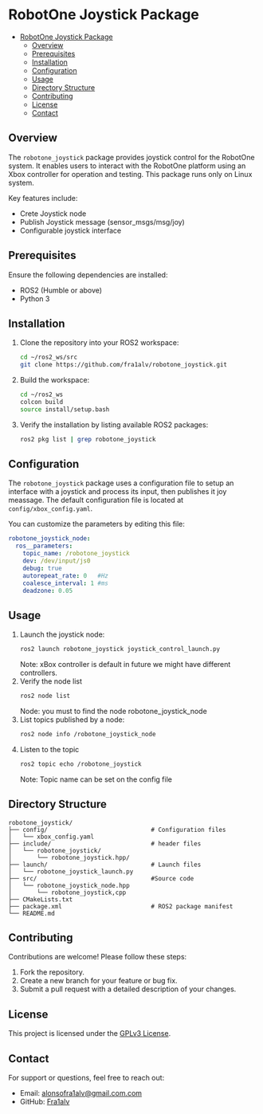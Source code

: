 # RobotOne Joystick Package

- [RobotOne Joystick Package](#robotone-joystick-package)
  - [Overview](#overview)
  - [Prerequisites](#prerequisites)
  - [Installation](#installation)
  - [Configuration](#configuration)
  - [Usage](#usage)
  - [Directory Structure](#directory-structure)
  - [Contributing](#contributing)
  - [License](#license)
  - [Contact](#contact)


## Overview
The `robotone_joystick` package provides joystick control for the RobotOne system. It enables users to interact with the RobotOne platform using an Xbox controller for operation and testing. This package runs only on Linux system.

Key features include:
- Crete Joystick node
- Publish Joystick message (sensor_msgs/msg/joy)
- Configurable joystick interface

## Prerequisites
Ensure the following dependencies are installed:
- ROS2 (Humble or above)
- Python 3


## Installation

1. Clone the repository into your ROS2 workspace:
   ```bash
   cd ~/ros2_ws/src
   git clone https://github.com/fra1alv/robotone_joystick.git
   ```

2. Build the workspace:
   ```bash
   cd ~/ros2_ws
   colcon build
   source install/setup.bash
   ```

3. Verify the installation by listing available ROS2 packages:
   ```bash
   ros2 pkg list | grep robotone_joystick
   ```

## Configuration
The `robotone_joystick` package uses a configuration file to setup an interface with a joystick and process its input, then publishes it joy meassage. The default configuration file is located at `config/xbox_config.yaml`.

You can customize the parameters by editing this file:
```yaml
robotone_joystick_node:
  ros__parameters:
    topic_name: /robotone_joystick
    dev: /dev/input/js0
    debug: true
    autorepeat_rate: 0   #Hz
    coalesce_interval: 1 #ms
    deadzone: 0.05

```
## Usage

1. Launch the joystick node:
   ```bash
   ros2 launch robotone_joystick joystick_control_launch.py
   ```
   Note: xBox controller is default in future we might have different controllers.
2. Verify the node list
   ```bash
   ros2 node list
   ```
   Node: you must to find the node robotone_joystick_node
3. List topics published by a node:
    ```bash
    ros2 node info /robotone_joystick_node
4. Listen to the topic
   ```bash
   ros2 topic echo /robotone_joystick
   ```
   Note: Topic name can be set on the config file

## Directory Structure
```plaintext
robotone_joystick/
├── config/                             # Configuration files
│   └── xbox_config.yaml
├── include/                            # header files
│   └── robotone_joystick/
│       └── robotone_joystick.hpp/
├── launch/                             # Launch files
│   └── robotone_joystick_launch.py
├── src/                                #Source code
│   └── robotone_joystick_node.hpp
│       └── robotone_joystick,cpp           
├── CMakeLists.txt  
├── package.xml                         # ROS2 package manifest
└── README.md                           
```
## Contributing
Contributions are welcome! Please follow these steps:
1. Fork the repository.
2. Create a new branch for your feature or bug fix.
3. Submit a pull request with a detailed description of your changes.

## License
This project is licensed under the [GPLv3 License](/LICENSE).

## Contact
For support or questions, feel free to reach out:
- Email: alonsofra1alv@gmail.com.com
- GitHub: [Fra1alv](https://github.com/fra1alv)
